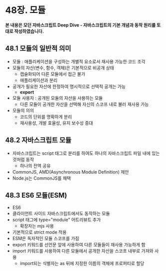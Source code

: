 # 48장. 모듈



**본 내용은 모던 자바스크립트 Deep Dive - 자바스크립트의 기본 개념과 동작 원리를 토대로 작성하였습니다.**



## 48.1 모듈의 일반적 의미

* 모듈 : 애플리케이션을 구성하는 개별적 요소로서 재사용 가능한 코드 조각
* 모듈의 자산(변수, 함수, 객체)은 기본적으로 비공개 상태
  * 캡슐화되어 다른 모듈에서 접근 불가
  * 애플리케이션과 분리
* 공개가 필요한 자산에 한정하여 명시적으로 선택적 공개는 가능
  * **export**
* 모듈 사용자 : 공개된 모듈의 자산을 사용하는 모듈
  * 다른 모듈이 공개한 자산을 선택해 자신의 스코프 내로 불러 재사용 가능
* 모듈의 의의
  * 코드의 단위를 명확하게 분리
  * 재사용성, 개발 효율성, 유지 보수성 증대



## 48.2 자바스크립트 모듈

* 자바스크립트는 script 태그로 분리를 하여도 하나의 자바스크립트 파일 내에 있는 것처럼 동작
  * 하나의 전역 공유
* CommonJS, AMD(Asynchronous Module Definition) 제안
* Node.js는 CommonJS를 채택



## 48.3 ES6 모듈(ESM)

* ES6
* 클라이언트 사이드 자바스크립트에서도 동작하는 모듈
* script 태그에 type="module" 어트리뷰트 추가
  * 확장자는 mjs 사용
* 기본적으로 strict mode 적용
* ESM은 독자적인 모듈 스코프를 가짐
* export 키워드를 선언문 앞에 사용하여 다른 모듈들이 재사용 가능하게 함
* import 키워드를 사용하여 다른 모듈에서 공개한 자산을 스코프 내부로 가져와 사용
  * import되는 식별자는 as 뒤에 지정한 이름의 객체에 프로퍼티로 할당